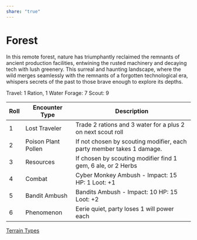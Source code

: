 ```yaml
---
share: "true"
---
```


# Forest

In this remote forest, nature has triumphantly reclaimed the remnants of ancient production facilities, entwining the rusted machinery and decaying tech with lush greenery. This surreal and haunting landscape, where the wild merges seamlessly with the remnants of a forgotten technological era, whispers secrets of the past to those brave enough to explore its depths.

Travel: 1 Ration, 1 Water
Forage: 7
Scout: 9

| Roll | Encounter Type | Description |
| ---- | ---- | ---- |
| 1 | Lost Traveler | Trade 2 rations and 3 water for a plus 2 on next scout roll |
| 2 | Poison Plant Pollen | If not chosen by scouting modifier, each party member takes 1 damage. |
| 3 | Resources | If chosen by scouting modifier find 1 gem, 6 ale, or 2 Herbs |
| 4 | Combat | Cyber Monkey Ambush - Impact: 15  HP: 1 Loot: +1 |
| 5 | Bandit Ambush | Bandits Ambush - Impact: 10 HP: 15 Loot: +2 |
| 6 | Phenomenon | Eerie quiet, party loses 1 will power each |
[Terrain Types](./Terrain%20Types.html)